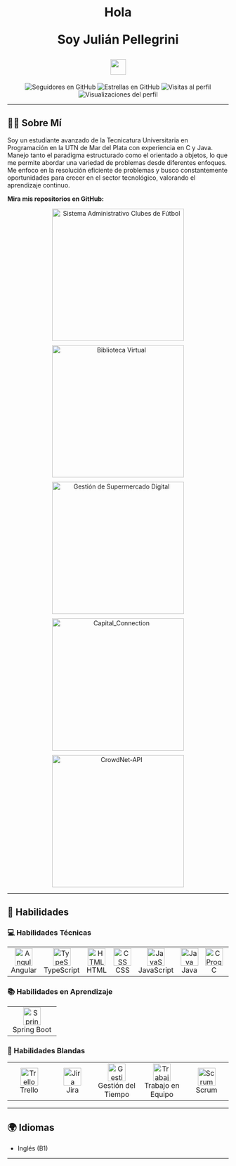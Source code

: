 <h1 align="center">
  Hola
  <p> Soy Julián Pellegrini </p> 
   <img src="https://media.giphy.com/media/hvRJCLFzcasrR4ia7z/giphy.gif" width="35"> 
</h1>

<p align="center">
  <img src="https://img.shields.io/github/followers/julianpelle?style=social" alt="Seguidores en GitHub">
  <img src="https://img.shields.io/github/stars/julianpelle?style=social" alt="Estrellas en GitHub">
  <img src="https://visitor-badge.laobi.icu/badge?page_id=julianpelle.repoName" alt="Visitas al perfil">
  <img src="https://komarev.com/ghpvc/?username=julianpelle" alt="Visualizaciones del perfil">
</p>

---

## 👨‍💻 Sobre Mí

Soy un estudiante avanzado de la Tecnicatura Universitaria en Programación en la UTN de Mar del Plata con experiencia en C y Java. Manejo tanto el paradigma estructurado como el orientado a objetos, lo que me permite abordar una variedad de problemas desde diferentes enfoques. Me enfoco en la resolución eficiente de problemas y busco constantemente oportunidades para crecer en el sector tecnológico, valorando el aprendizaje continuo.

__Mira mis repositorios en GitHub:__

<div align="center" style="display: flex; flex-wrap: wrap; justify-content: center; gap: 10px;">
  <a href="https://github.com/julianpelle/Sistema_Administrativo_Clubes_Futbol.git">
    <img src="https://github-readme-stats.vercel.app/api/pin/?username=julianpelle&repo=Sistema_Administrativo_Clubes_Futbol" alt="Sistema Administrativo Clubes de Fútbol" width="300" />
  </a>
  <a href="https://github.com/julianpelle/Biblioteca-Virtual-.git">
    <img src="https://github-readme-stats.vercel.app/api/pin/?username=julianpelle&repo=Biblioteca-Virtual-" alt="Biblioteca Virtual" width="300" />
  </a>
    <a href="https://github.com/julianpelle/Gestion-de-Supermercado-digital.git">
    <img src="https://github-readme-stats.vercel.app/api/pin/?username=julianpelle&repo=Gestion-de-Supermercado-digital" alt="Gestión de Supermercado Digital" width="300" />
  </a>
      </a>
      <a href="https://github.com/julianpelle/Capital_Connection.git">
    <img src="https://github-readme-stats.vercel.app/api/pin/?username=julianpelle&repo=Capital_Connection" alt="Capital_Connection" width="300" />
            <a href="https://github.com/julianpelle/CrowdNet-API-2.0">
    <img src="https://github-readme-stats.vercel.app/api/pin/?username=julianpelle&repo=CrowdNet-API-2.0" alt="CrowdNet-API" width="300" />
  </a>
</div>
<hr>

## 🚀 Habilidades

### 💻 Habilidades Técnicas

<div align="center">
  <table>
    <tr>
             <td align="center" width="96">
        <img src="https://img.icons8.com/?size=100&id=j9DnICNnlhGk&format=png&color=000000" alt="Angular" width="40" height="40"/>
        <br>Angular
      </td>
             <td align="center" width="96">
        <img src="https://img.icons8.com/?size=100&id=HcQEdKCkXUs3&format=png&color=000000" alt="TypeScript" width="40" height="40"/>
        <br>TypeScript
      </td>
        <td align="center" width="96">
        <img src="https://user-images.githubusercontent.com/64439609/212556407-f122dc0e-901c-4df7-960f-29a3b52c5349.png" alt="HTML" width="40" height="40"/>
        <br>HTML
      </td>
      <td align="center" width="96">
        <img src="https://user-images.githubusercontent.com/64439609/212556203-47a51702-fec1-4275-bafb-6afdea15b092.png" alt="CSS" width="40" height="40"/>
        <br>CSS
      </td>
      <td align="center" width="96">
        <img src="https://user-images.githubusercontent.com/64439609/212556085-e6f8391a-6f25-43d5-8bfe-818167047cfb.png" alt="JavaScript" width="40" height="40"/>
        <br>JavaScript
      </td>
       <td align="center" width="96">
        <img src="https://img.icons8.com/color/48/000000/java-coffee-cup-logo.png" alt="Java" width="40" height="40"/>
        <br>Java
      </td>
      <td align="center" width="96">
        <img src="https://img.icons8.com/color/48/000000/c-programming.png" alt="C Programming" width="40" height="40"/>
        <br>C
      </td>
            </td>
        <td align="center" width="96">
        <img src="https://img.icons8.com/?size=100&id=11360&format=png&color=000000" alt="SQL" width="40" height="40"/>
        <br>SQL
      </td>
        </td>
        <td align="center" width="96">
        <img src="https://img.icons8.com/?size=100&id=rgPSE6nAB766&format=png&color=000000" alt="MySQL" width="40" height="40"/>
        <br>MySQL
      </td>
      <td align="center" width="96">
        <img src="https://img.icons8.com/color/48/000000/git.png" alt="Git" width="40" height="40"/>
        <br>Git
      </td>
      <td align="center" width="96">
        <img src="https://img.icons8.com/?size=100&id=AZOZNnY73haj&format=png&color=000000" alt="GitHub" width="40" height="40"/>
        <br>GitHub
      </td>
    </tr>
  </table>
</div>

### 📚 Habilidades en Aprendizaje

<div align="left">
  <table>
    <tr>
      <td align="center" width="96">
        <img src="https://img.icons8.com/color/48/000000/spring-logo.png" alt="Spring Boot" width="40" height="40"/>
        <br>Spring Boot
        </td>
    </tr>
  </table>
</div>

### 🤝 Habilidades Blandas

<div align="left">
  <table>
    <tr>
      <td align="center" width="96">
        <img src="https://img.icons8.com/color/48/000000/trello.png" alt="Trello" width="40" height="40"/>
        <br>Trello
      </td>
             <td align="center" width="96">
        <img src="https://img.icons8.com/?size=100&id=oROcPah5ues6&format=png&color=000000" alt="Jira" width="40" height="40"/>
        <br>Jira
      </td>
      <td align="center" width="96">
        <img src="https://img.icons8.com/color/48/000000/clock--v1.png" alt="Gestión del Tiempo" width="40" height="40"/>
        <br>Gestión del Tiempo
      </td>
      <td align="center" width="96">
        <img src="https://img.icons8.com/color/48/000000/teamwork.png" alt="Trabajo en Equipo" width="40" height="40"/>
        <br>Trabajo en Equipo
      </td>
      <td align="center" width="96">
        <img src="https://img.icons8.com/?size=100&id=Y7xmk4MhheJ3&format=png&color=000000" width="40" height="40" alt="Scrum"/>
        <br>Scrum
      </td>
    </tr>
  </table>
</div>

<hr>

## 🌍 Idiomas

- Inglés (B1)

<hr>

